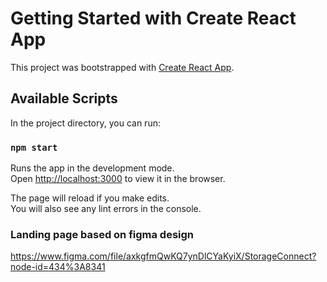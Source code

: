 # Getting Started with Create React App

This project was bootstrapped with [Create React App](https://github.com/facebook/create-react-app).

## Available Scripts

In the project directory, you can run:

### `npm start`

Runs the app in the development mode.\
Open [http://localhost:3000](http://localhost:3000) to view it in the browser.

The page will reload if you make edits.\
You will also see any lint errors in the console.


### Landing page based on figma design
https://www.figma.com/file/axkgfmQwKQ7ynDlCYaKyiX/StorageConnect?node-id=434%3A8341
